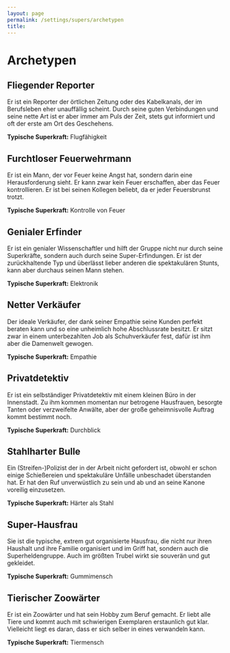 ```yaml
---
layout: page
permalink: /settings/supers/archetypen
title: 
---
```


# Archetypen

## Fliegender Reporter

Er ist ein Reporter der örtlichen Zeitung oder des Kabelkanals, der im Berufsleben eher unauffällig scheint. Durch seine guten Verbindungen und seine nette Art ist er aber immer am Puls der Zeit, stets gut informiert und oft der erste am Ort des Geschehens.

<strong>Typische Superkraft:</strong> Flugfähigkeit

## Furchtloser Feuerwehrmann

Er ist ein Mann, der vor Feuer keine Angst hat, sondern darin eine Herausforderung sieht. Er kann zwar kein Feuer erschaffen, aber das Feuer kontrollieren. Er ist bei seinen Kollegen beliebt, da er jeder Feuersbrunst trotzt.

<strong>Typische Superkraft:</strong> Kontrolle von Feuer

## Genialer Erfinder

Er ist ein genialer Wissenschaftler und hilft der Gruppe nicht nur durch seine Superkräfte, sondern auch durch seine Super-Erfindungen. Er ist der zurückhaltende Typ und überlässt lieber anderen die spektakulären Stunts, kann aber durchaus seinen Mann stehen.

<strong>Typische Superkraft:</strong> Elektronik

## Netter Verkäufer

Der ideale Verkäufer, der dank seiner Empathie seine Kunden perfekt beraten kann und so eine unheimlich hohe Abschlussrate besitzt. Er sitzt zwar in einem unterbezahlten Job als Schuhverkäufer fest, dafür ist ihm aber die Damenwelt gewogen.

<strong>Typische Superkraft:</strong> Empathie

## Privatdetektiv

Er ist ein selbständiger Privatdetektiv mit einem kleinen Büro in der Innenstadt. Zu ihm kommen momentan nur betrogene Hausfrauen, besorgte Tanten oder verzweifelte Anwälte, aber der große geheimnisvolle Auftrag kommt bestimmt noch.

<strong>Typische Superkraft:</strong> Durchblick

## Stahlharter Bulle

Ein (Streifen-)Polizist der in der Arbeit nicht gefordert ist, obwohl er schon einige Schießereien und spektakuläre Unfälle unbeschadet überstanden hat. Er hat den Ruf unverwüstlich zu sein und ab und an seine Kanone voreilig einzusetzen.

<strong>Typische Superkraft:</strong> Härter als Stahl

## Super-Hausfrau

Sie ist die typische, extrem gut organisierte Hausfrau, die nicht nur ihren Haushalt und ihre Familie organisiert und im Griff hat, sondern auch die Superheldengruppe. Auch im größten Trubel wirkt sie souverän und gut gekleidet.

<strong>Typische Superkraft:</strong> Gummimensch

## Tierischer Zoowärter

Er ist ein Zoowärter und hat sein Hobby zum Beruf gemacht. Er liebt alle Tiere und kommt auch mit schwierigen Exemplaren erstaunlich gut klar. Vielleicht liegt es daran, dass er sich selber in eines verwandeln kann.

<strong>Typische Superkraft:</strong> Tiermensch


